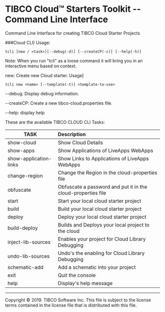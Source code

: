 # TIBCO Cloud™ Starters Toolkit -- Command Line Interface 

Command Line Interface for creating TIBCO Cloud Starter Projects

###Cloud CLI) Usage: 
```
tcli [new / <task>][--debug(-d)] [--createCP(-c)] [--help(-h)]
```
Note: When you run "tcli" as a loose command it will bring you in an interactive menu based on context.

new: Create new Cloud starter. 
Usage] 
```
tcli new <name> [--template(-t)] <template-to-use>
```
--debug: Display debug information.
   
--createCP: Create a new tibco-cloud.properties file.

--help: display help 
    
These are the available TIBCO CLOUD CLI Tasks:

| TASK | Description |
|------|:------------|
|                    show-cloud  | Show Cloud Details |
 |                    show-apps |  Show Applications of LiveApps WebApps |
 |        show-application-links |  Show Links to Applications of LiveApps WebApps |
 |                 change-region |  Change the Region in the cloud-properties file |
 |                     obfuscate |  Obfuscate a password and put it in the cloud-properties file |
 |                         start |  Start your local cloud starter project |
 |                         build |  Build your local cloud starter project |
 |                        deploy |  Deploy your local cloud starter project |
 |                  build-deploy |  Builds and Deploys your local project to the cloud |
 |            inject-lib-sources |  Enables your project for Cloud Library Debugging |
 |              undo-lib-sources |  Undo's the enabling for Cloud Library Debugging |
 |                 schematic-add |  Add a schematic into your project |
 |                          exit |  Quit the console |
 |                          help |  Display's help message|

---
Copyright © 2019. TIBCO Software Inc.
This file is subject to the license terms contained
in the license file that is distributed with this file.


